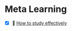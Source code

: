 # Meta Learning
- [x] 🔗 [How to study effectively](https://psyche.co/guides/how-research-from-psychology-can-help-you-study-effectively)